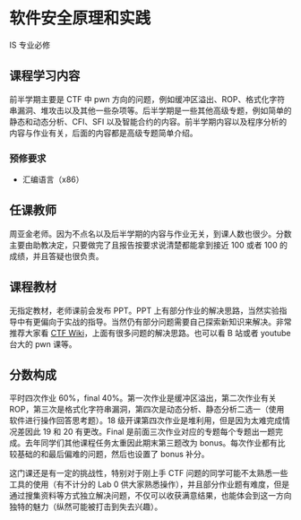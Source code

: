 # 软件安全原理和实践
<div class="badges">
<span class="badge is-badge">IS 专业必修</span>
</div>

## 课程学习内容

前半学期主要是 CTF 中 pwn 方向的问题，例如缓冲区溢出、ROP、格式化字符串漏洞、堆攻击以及其他一些杂项等。后半学期是一些其他高级专题，例如简单的静态和动态分析、CFI、SFI 以及智能合约的内容。前半学期内容以及程序分析的内容与作业有关，后面的内容都是高级专题简单介绍。

### 预修要求
* 汇编语言（x86）

## 任课教师

周亚金老师。因为不点名以及后半学期的内容与作业无关，到课人数也很少。分数主要由助教决定，只要做完了且报告按要求说清楚都能拿到接近 100 或者 100 的成绩，并且答疑也很负责。

## 课程教材

无指定教材，老师课前会发布 PPT。PPT 上有部分作业的解决思路，当然实验指导中有更偏向于实战的指导。当然仍有部分问题需要自己探索新知识来解决。非常推荐大家看 [CTF Wiki](https://ctf-wiki.org/pwn/linux/user-mode/environment/)，上面有很多问题的解决思路。也可以看 B 站或者 youtube 台大的 pwn 课等。

## 分数构成
平时四次作业 60%，final 40%。第一次作业是缓冲区溢出，第二次作业有关 ROP，第三次是格式化字符串漏洞，第四次是动态分析、静态分析二选一（使用软件进行操作回答思考题）。18 级开课第四次作业是堆利用，但是因为太难完成情况差因此 19 和 20 有更改。Final 是前面三次作业对应的专题每个专题出一题完成。去年同学们其他课程任务太重因此期末第三题改为 bonus。每次作业都有比较基础的和最后偏难的问题，然后也设置了 bonus 补分。

这门课还是有一定的挑战性，特别对于刚上手 CTF 问题的同学可能不太熟悉一些工具的使用（有不计分的 Lab 0 供大家熟悉操作），并且部分作业题有难度，但是通过搜集资料等方式独立解决问题，不仅可以收获满意结果，也能体会到这一方向独特的魅力（纵然可能被打击到失去兴趣）。